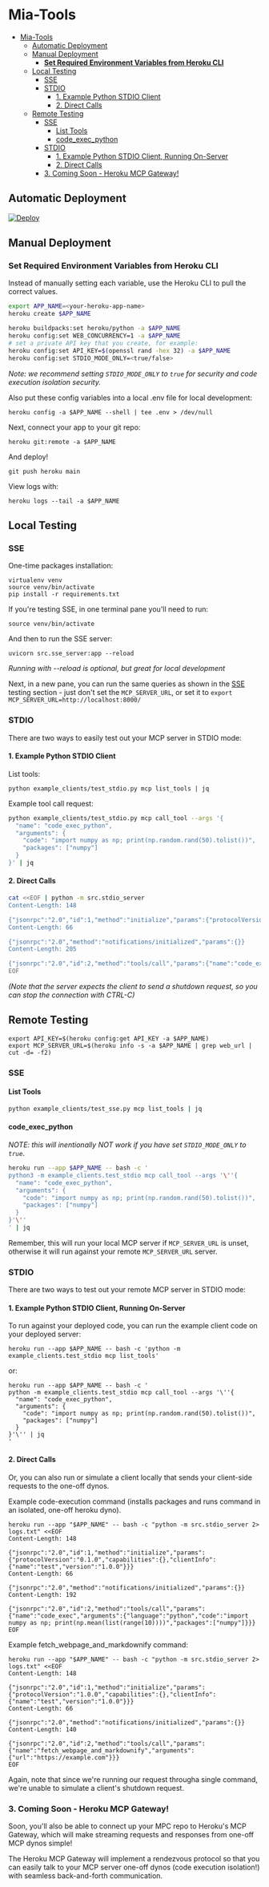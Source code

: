 
# Mia-Tools

- [Mia-Tools](#mia-tools)
  - [Automatic Deployment](#automatic-deployment)
  - [Manual Deployment](#manual-deployment)
    - [**Set Required Environment Variables from Heroku CLI**](#set-required-environment-variables-from-heroku-cli)
  - [Local Testing](#local-testing)
    - [SSE](#sse)
    - [STDIO](#stdio)
      - [1. Example Python STDIO Client](#1-example-python-stdio-client)
      - [2. Direct Calls](#2-direct-calls)
  - [Remote Testing](#remote-testing)
    - [SSE](#sse-1)
      - [List Tools](#list-tools)
      - [code\_exec\_python](#code_exec_python)
    - [STDIO](#stdio-1)
      - [1. Example Python STDIO Client, Running On-Server](#1-example-python-stdio-client-running-on-server)
      - [2. Direct Calls](#2-direct-calls-1)
    - [3. Coming Soon - Heroku MCP Gateway!](#3-coming-soon---heroku-mcp-gateway)

## Automatic Deployment

[![Deploy](https://www.herokucdn.com/deploy/button.svg)](https://www.heroku.com/deploy)

## Manual Deployment
### **Set Required Environment Variables from Heroku CLI**
Instead of manually setting each variable, use the Heroku CLI to pull the correct values.

```sh
export APP_NAME=<your-heroku-app-name>
heroku create $APP_NAME

heroku buildpacks:set heroku/python -a $APP_NAME
heroku config:set WEB_CONCURRENCY=1 -a $APP_NAME
# set a private API key that you create, for example:
heroku config:set API_KEY=$(openssl rand -hex 32) -a $APP_NAME
heroku config:set STDIO_MODE_ONLY=<true/false>
```

*Note: we recommend setting `STDIO_MODE_ONLY` to `true` for security and code execution isolation security.*

Also put these config variables into a local .env file for local development:
```
heroku config -a $APP_NAME --shell | tee .env > /dev/null
```

Next, connect your app to your git repo:
```
heroku git:remote -a $APP_NAME
```
And deploy!
```
git push heroku main
```
View logs with:
```
heroku logs --tail -a $APP_NAME
```

## Local Testing
### SSE
One-time packages installation:
```
virtualenv venv
source venv/bin/activate
pip install -r requirements.txt
```

If you're testing SSE, in one terminal pane you'll need to run:
```
source venv/bin/activate
```
And then to run the SSE server:
```
uvicorn src.sse_server:app --reload
```
*Running with --reload is optional, but great for local development*

Next, in a new pane, you can run the same queries as shown in the [SSE](#sse) testing section - just don't set the `MCP_SERVER_URL`, or set it to `export MCP_SERVER_URL=http://localhost:8000/`

### STDIO
There are two ways to easily test out your MCP server in STDIO mode:

#### 1. Example Python STDIO Client
List tools:
```
python example_clients/test_stdio.py mcp list_tools | jq
```

Example tool call request:
```bash
python example_clients/test_stdio.py mcp call_tool --args '{
  "name": "code_exec_python",
  "arguments": {
    "code": "import numpy as np; print(np.random.rand(50).tolist())",
    "packages": ["numpy"]
  }
}' | jq
```

#### 2. Direct Calls
```bash
cat <<EOF | python -m src.stdio_server
Content-Length: 148

{"jsonrpc":"2.0","id":1,"method":"initialize","params":{"protocolVersion":"0.1.0","capabilities":{},"clientInfo":{"name":"test","version":"1.0.0"}}}
Content-Length: 66

{"jsonrpc":"2.0","method":"notifications/initialized","params":{}}
Content-Length: 205

{"jsonrpc":"2.0","id":2,"method":"tools/call","params":{"name":"code_exec_python","arguments":{"code":"import numpy as np; print(np.random.rand(50).tolist())","packages":["numpy"]}}}
EOF
```
*(Note that the server expects the client to send a shutdown request, so you can stop the connection with CTRL-C)*

## Remote Testing
```
export API_KEY=$(heroku config:get API_KEY -a $APP_NAME)
export MCP_SERVER_URL=$(heroku info -s -a $APP_NAME | grep web_url | cut -d= -f2)
```

### SSE
#### List Tools
```bash
python example_clients/test_sse.py mcp list_tools | jq
```

####  code_exec_python
*NOTE: this will inentionally NOT work if you have set `STDIO_MODE_ONLY` to `true`.*

```bash
heroku run --app $APP_NAME -- bash -c '
python3 -m example_clients.test_stdio mcp call_tool --args '\''{
  "name": "code_exec_python",
  "arguments": {
    "code": "import numpy as np; print(np.random.rand(50).tolist())",
    "packages": ["numpy"]
  }
}'\''
' | jq

```
Remember, this will run your local MCP server if `MCP_SERVER_URL` is unset, otherwise it will run against your remote `MCP_SERVER_URL` server.

### STDIO
There are two ways to test out your remote MCP server in STDIO mode:

#### 1. Example Python STDIO Client, Running On-Server
To run against your deployed code, you can run the example client code on your deployed server:
```
heroku run --app $APP_NAME -- bash -c 'python -m example_clients.test_stdio mcp list_tools'
```
or:
```
heroku run --app $APP_NAME -- bash -c '
python -m example_clients.test_stdio mcp call_tool --args '\''{
  "name": "code_exec_python",
  "arguments": {
    "code": "import numpy as np; print(np.random.rand(50).tolist())",
    "packages": ["numpy"]
  }
}'\'' | jq
'
```

#### 2. Direct Calls
Or, you can also run or simulate a client locally that sends your client-side requests to the one-off dynos.

Example code-execution command (installs packages and runs command in an isolated, one-off heroku dyno).
```
heroku run --app "$APP_NAME" -- bash -c "python -m src.stdio_server 2> logs.txt" <<EOF
Content-Length: 148

{"jsonrpc":"2.0","id":1,"method":"initialize","params":{"protocolVersion":"0.1.0","capabilities":{},"clientInfo":{"name":"test","version":"1.0.0"}}}
Content-Length: 66

{"jsonrpc":"2.0","method":"notifications/initialized","params":{}}
Content-Length: 192

{"jsonrpc":"2.0","id":2,"method":"tools/call","params":{"name":"code_exec","arguments":{"language":"python","code":"import numpy as np; print(np.mean(list(range(10))))","packages":["numpy"]}}}
EOF
```


Example fetch_webpage_and_markdownify command:

```
heroku run --app "$APP_NAME" -- bash -c "python -m src.stdio_server 2> logs.txt" <<EOF
Content-Length: 148

{"jsonrpc":"2.0","id":1,"method":"initialize","params":{"protocolVersion":"1.0.0","capabilities":{},"clientInfo":{"name":"test","version":"1.0.0"}}}
Content-Length: 66

{"jsonrpc":"2.0","method":"notifications/initialized","params":{}}
Content-Length: 140

{"jsonrpc":"2.0","id":2,"method":"tools/call","params":{"name":"fetch_webpage_and_markdownify","arguments":{"url":"https://example.com"}}}
EOF
```

Again, note that since we're running our request througha single command, we're unable to simulate a client's shutdown request.

### 3. Coming Soon - Heroku MCP Gateway!
Soon, you'll also be able to connect up your MPC repo to Heroku's MCP Gateway, which will make streaming requests and responses from one-off MCP dynos simple!

The Heroku MCP Gateway will implement a rendezvous protocol so that you can easily talk to your MCP server one-off dynos (code execution isolation!) with seamless back-and-forth communication.
